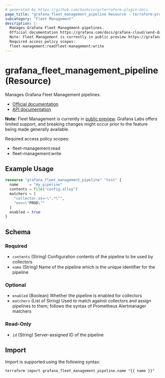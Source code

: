 ```yaml
---
# generated by https://github.com/hashicorp/terraform-plugin-docs
page_title: "grafana_fleet_management_pipeline Resource - terraform-provider-grafana"
subcategory: "Fleet Management"
description: |-
  Manages Grafana Fleet Management pipelines.
  Official documentation https://grafana.com/docs/grafana-cloud/send-data/fleet-management/API documentation https://grafana.com/docs/grafana-cloud/send-data/fleet-management/api-reference/pipeline-api/
  Note: Fleet Management is currently in public preview https://grafana.com/docs/release-life-cycle/#public-preview. Grafana Labs offers limited support, and breaking changes might occur prior to the feature being made generally available.
  Required access policy scopes:
  fleet-management:readfleet-management:write
---
```


# grafana_fleet_management_pipeline (Resource)

Manages Grafana Fleet Management pipelines.

* [Official documentation](https://grafana.com/docs/grafana-cloud/send-data/fleet-management/)
* [API documentation](https://grafana.com/docs/grafana-cloud/send-data/fleet-management/api-reference/pipeline-api/)

**Note:** Fleet Management is currently in [public preview](https://grafana.com/docs/release-life-cycle/#public-preview). Grafana Labs offers limited support, and breaking changes might occur prior to the feature being made generally available.

Required access policy scopes:

* fleet-management:read
* fleet-management:write

## Example Usage

```terraform
resource "grafana_fleet_management_pipeline" "test" {
  name     = "my_pipeline"
  contents = file("config.alloy")
  matchers = [
    "collector.os=~\".*\"",
    "env=\"PROD\""
  ]
  enabled = true
}
```

<!-- schema generated by tfplugindocs -->
## Schema

### Required

- `contents` (String) Configuration contents of the pipeline to be used by collectors
- `name` (String) Name of the pipeline which is the unique identifier for the pipeline

### Optional

- `enabled` (Boolean) Whether the pipeline is enabled for collectors
- `matchers` (List of String) Used to match against collectors and assign pipelines to them; follows the syntax of Prometheus Alertmanager matchers

### Read-Only

- `id` (String) Server-assigned ID of the pipeline

## Import

Import is supported using the following syntax:

```shell
terraform import grafana_fleet_management_pipeline.name "{{ name }}"
```
